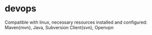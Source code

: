 # devops
Compatible with linux, necessary resources installed and configured:
Maven(mvn),
Java,
Subversion Client(svn),
Openvpn
